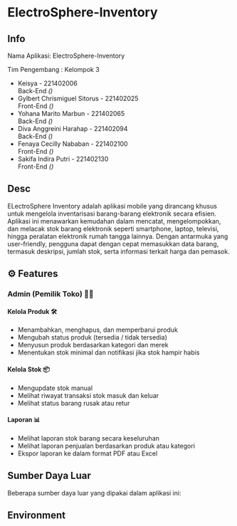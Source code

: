 # ElectroSphere-Inventory

## Info

<p>Nama Aplikasi: ElectroSphere-Inventory</p>
<p>Tim Pengembang : Kelompok 3</p>

- Keisya - 221402006<br> Back-End  <i>()</i>
- Gylbert Chrismiguel Sitorus - 221402025
<br> Front-End <i>()</i>
- Yohana Marito Marbun - 221402065
<br> Back-End  <i>()</i>
- Diva Anggreini Harahap - 221402094<br> Back-End  <i>()</i>
- Fenaya Cecilly Nababan - 221402100<br> Front-End  <i>()</i>
- Sakifa Indira Putri - 221402130<br> Front-End  <i>()</i>

## Desc
ELectroSphere Inventory adalah aplikasi mobile yang dirancang khusus untuk mengelola inventarisasi barang-barang elektronik secara efisien. Aplikasi ini menawarkan kemudahan dalam mencatat, mengelompokkan, dan melacak stok barang elektronik seperti smartphone, laptop, televisi, hingga peralatan elektronik rumah tangga lainnya. Dengan antarmuka yang user-friendly, pengguna dapat dengan cepat memasukkan data barang, termasuk deskripsi, jumlah stok, serta informasi terkait harga dan pemasok. 

## ⚙️ Features 

### Admin (Pemilik Toko) 🧑‍🦱

####  Kelola Produk 🛠️
- Menambahkan, menghapus, dan memperbarui produk
- Mengubah status produk (tersedia / tidak tersedia)
- Menyusun produk berdasarkan kategori dan merek
- Menentukan stok minimal dan notifikasi jika stok hampir habis

#### Kelola Stok 📦
- Mengupdate stok manual
- Melihat riwayat transaksi stok masuk dan keluar
- Melihat status barang rusak atau retur

#### Laporan 📊
- Melihat laporan stok barang secara keseluruhan
- Melihat laporan penjualan berdasarkan produk atau kategori
- Ekspor laporan ke dalam format PDF atau Excel


  
## Sumber Daya Luar
<p>Beberapa sumber daya luar yang dipakai dalam aplikasi ini: </p>


## Environment
